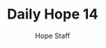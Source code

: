 ---
image: /assets/img/daily-hope-default-artwork.png
title: Daily Hope 14
number: 14
categories:
  - Daily Hope
author: Hope Staff
notes: Daily Hope 14
embed: >-
  EMBED_GOES_HERE
---